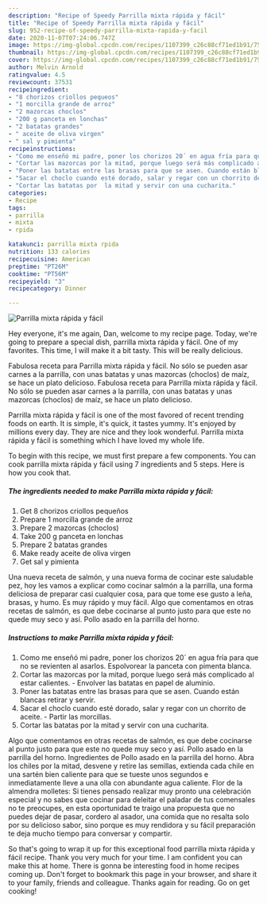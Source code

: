 ```yaml
---
description: "Recipe of Speedy Parrilla mixta rápida y fácil"
title: "Recipe of Speedy Parrilla mixta rápida y fácil"
slug: 952-recipe-of-speedy-parrilla-mixta-rapida-y-facil
date: 2020-11-07T07:24:06.747Z
image: https://img-global.cpcdn.com/recipes/1107399_c26c88cf71ed1b91/751x532cq70/parrilla-mixta-rapida-y-facil-foto-principal.jpg
thumbnail: https://img-global.cpcdn.com/recipes/1107399_c26c88cf71ed1b91/751x532cq70/parrilla-mixta-rapida-y-facil-foto-principal.jpg
cover: https://img-global.cpcdn.com/recipes/1107399_c26c88cf71ed1b91/751x532cq70/parrilla-mixta-rapida-y-facil-foto-principal.jpg
author: Melvin Arnold
ratingvalue: 4.5
reviewcount: 37531
recipeingredient:
- "8 chorizos criollos pequeos"
- "1 morcilla grande de arroz"
- "2 mazorcas choclos"
- "200 g panceta en lonchas"
- "2 batatas grandes"
- " aceite de oliva virgen"
- " sal y pimienta"
recipeinstructions:
- "Como me enseñó mi padre, poner los chorizos 20´ en agua fría para que no se revienten al asarlos. Espolvorear la panceta con pimenta blanca."
- "Cortar las mazorcas por la mitad, porque luego será más complicado al estar calientes. Envolver las batatas en papel de aluminio."
- "Poner las batatas entre las brasas para que se asen. Cuando están blancas retirar y servir."
- "Sacar el choclo cuando esté dorado, salar y regar con un chorrito de aceite. Partir las morcillas."
- "Cortar las batatas por  la mitad y servir con una cucharita."
categories:
- Recipe
tags:
- parrilla
- mixta
- rpida

katakunci: parrilla mixta rpida 
nutrition: 133 calories
recipecuisine: American
preptime: "PT26M"
cooktime: "PT56M"
recipeyield: "3"
recipecategory: Dinner

---
```



![Parrilla mixta rápida y fácil](https://img-global.cpcdn.com/recipes/1107399_c26c88cf71ed1b91/751x532cq70/parrilla-mixta-rapida-y-facil-foto-principal.jpg)

Hey everyone, it's me again, Dan, welcome to my recipe page. Today, we're going to prepare a special dish, parrilla mixta rápida y fácil. One of my favorites. This time, I will make it a bit tasty. This will be really delicious.

Fabulosa receta para Parrilla mixta rápida y fácil. No sólo se pueden asar carnes a la parrilla, con unas batatas y unas mazorcas (choclos) de maíz, se hace un plato delicioso. Fabulosa receta para Parrilla mixta rápida y fácil. No sólo se pueden asar carnes a la parrilla, con unas batatas y unas mazorcas (choclos) de maíz, se hace un plato delicioso.

Parrilla mixta rápida y fácil is one of the most favored of recent trending foods on earth. It is simple, it's quick, it tastes yummy. It's enjoyed by millions every day. They are nice and they look wonderful. Parrilla mixta rápida y fácil is something which I have loved my whole life.


To begin with this recipe, we must first prepare a few components. You can cook parrilla mixta rápida y fácil using 7 ingredients and 5 steps. Here is how you cook that.

<!--inarticleads1-->

##### The ingredients needed to make Parrilla mixta rápida y fácil:

1. Get 8 chorizos criollos pequeños
1. Prepare 1 morcilla grande de arroz
1. Prepare 2 mazorcas (choclos)
1. Take 200 g panceta en lonchas
1. Prepare 2 batatas grandes
1. Make ready  aceite de oliva virgen
1. Get  sal y pimienta


Una nueva receta de salmón, y una nueva forma de cocinar este saludable pez, hoy les vamos a explicar como cocinar salmón a la parrilla, una forma deliciosa de preparar casi cualquier cosa, para que tome ese gusto a leña, brasas, y humo. Es muy rápido y muy fácil. Algo que comentamos en otras recetas de salmón, es que debe cocinarse al punto justo para que este no quede muy seco y así. Pollo asado en la parrilla del horno. 

<!--inarticleads2-->

##### Instructions to make Parrilla mixta rápida y fácil:

1. Como me enseñó mi padre, poner los chorizos 20´ en agua fría para que no se revienten al asarlos. Espolvorear la panceta con pimenta blanca.
1. Cortar las mazorcas por la mitad, porque luego será más complicado al estar calientes. - Envolver las batatas en papel de aluminio.
1. Poner las batatas entre las brasas para que se asen. Cuando están blancas retirar y servir.
1. Sacar el choclo cuando esté dorado, salar y regar con un chorrito de aceite. - Partir las morcillas.
1. Cortar las batatas por  la mitad y servir con una cucharita.


Algo que comentamos en otras recetas de salmón, es que debe cocinarse al punto justo para que este no quede muy seco y así. Pollo asado en la parrilla del horno. Ingredientes de Pollo asado en la parrilla del horno. Abra los chiles por la mitad, desvene y retire las semillas, extienda cada chile en una sartén bien caliente para que se tueste unos segundos e inmediatamente lleve a una olla con abundante agua caliente. Flor de la almendra molletes: Si tienes pensado realizar muy pronto una celebración especial y no sabes que cocinar para deleitar el paladar de tus comensales no te preocupes, en esta oportunidad te traigo una propuesta que no puedes dejar de pasar, cordero al asador, una comida que no resalta solo por su delicioso sabor, sino porque es muy rendidora y su fácil preparación te deja mucho tiempo para conversar y compartir. 

So that's going to wrap it up for this exceptional food parrilla mixta rápida y fácil recipe. Thank you very much for your time. I am confident you can make this at home. There is gonna be interesting food in home recipes coming up. Don't forget to bookmark this page in your browser, and share it to your family, friends and colleague. Thanks again for reading. Go on get cooking!

